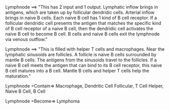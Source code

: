 ##

Lymphnode ==> "This has 2 input and 1 output. Lymphatic inflow brings in antigens, which are taken up by follicular dendridic cells. Arterial inflow brings in naive B cells. Each naive B cell has 1 kind of B cell receptor. If a follicular dendridic cell presents the antigen that matches the specific kind of B cell receptor of a naive B cell, then the dendridic cell activates the naive B cell to become B cell. B cells and naive B cells exit the lymphnode via venous outflow."

Lymphnode ==> "This is filled with helper T cells and macrophages. Near the lymphatic sinusoids are follicles. A follicle is naive B cells surrounded by mantle B cells. The antigens from the sinusoids travel to the follicles. If a naive B cell meets the antigen that can bind to its B cell receptor, this naive B cell matures into a B cell. Mantle B cells and helper T cells help the maturation."

Lymphnode =Contain=> Macrophage, Dendritic Cell Follicular, T Cell Helper, Naive B Cell, B Cell

Lymphnode =Become=> Lymphoma

